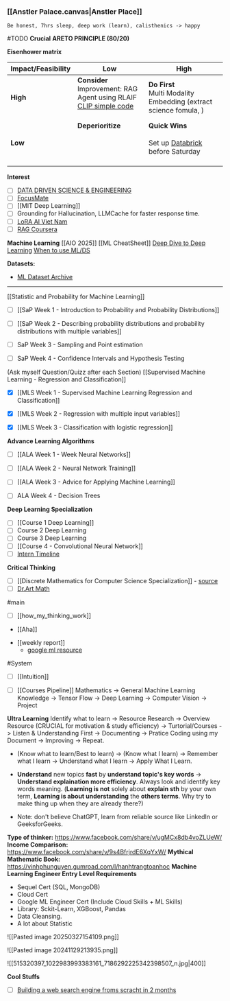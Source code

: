 ### [[Anstler Palace.canvas|Anstler Place]]
`Be honest, 7hrs sleep, deep work (learn), calisthenics -> happy`

#TODO
**Crucial**
**ARETO PRINCIPLE (80/20)**


**Eisenhower matrix**

| **Impact/Feasibility** | **Low**                                                                                                                                                                                                                             | **High**                                                                                                                                                                                                                                   |
| ---------------------- | ----------------------------------------------------------------------------------------------------------------------------------------------------------------------------------------------------------------------------------- | ------------------------------------------------------------------------------------------------------------------------------------------------------------------------------------------------------------------------------------------ |
| **High**               | **Consider**                     <br>Improvement: RAG Agent using RLAIF<br>[CLIP simple code](https://colab.research.google.com/github/openai/clip/blob/master/notebooks/Interacting_with_CLIP.ipynb#scrollTo=C5zvMxh8cU6m)<br><br> | **Do First**<br>Multi Modality Embedding (extract science fomula, )                                                                                                                                                                        |
| **Low**                | **Deperioritize**<br><br><br><br><br>                                                                                                                                                                                               | **Quick Wins**<br><br>Set up [Databrick](https://polite-girl-c97.notion.site/H-ng-d-n-t-o-t-i-kho-n-Databricks-cho-bu-i-h-c-Introduction-to-Data-Processing-with-Databricks-and--250b9d8a152780429515fd5d052572cd) before Saturday<br><br> |



**Interest**
- [ ] [DATA DRIVEN SCIENCE & ENGINEERING](https://databookuw.com/page-2/page-4/)
- [ ] [FocusMate](https://www.focusmate.com/science/)
- [ ] [[MIT Deep Learning]]
- [ ] Grounding for Hallucination, LLMCache for faster response time.
- [ ] [LoRA AI Viet Nam](https://aivietnam.edu.vn/blog/finetune-lora-llms#load-backbone-model)
- [ ] [RAG Coursera](https://www.coursera.org/learn/retrieval-augmented-generation-rag)

**Machine Learning**
[[AIO 2025]]
[[ML CheatSheet]]
[Deep Dive to Deep Learning](https://d2l.ai/)
[When to use ML/DS](https://beryl-freckle-b85.notion.site/AIO2025-B-i-to-n-n-y-c-p-d-ng-c-ML-DL-hay-kh-ng-24e302d8792c80fe8b65dc9a3463148e)


**Datasets:** 
+ [ML Dataset Archive](https://archive.ics.uci.edu/datasets/?skip=0&take=10&sort=desc&orderBy=NumHits&search=&Types=Sequential)

****

[[Statistic and Probability for Machine Learning]]
- [ ] [[SaP Week 1 - Introduction to Probability and Probability Distributions]]
- [ ] [[SaP Week 2 - Describing probability distributions and probability distributions with multiple variables]]
- [ ] SaP Week 3 - Sampling and Point estimation 
- [ ] SaP Week 4 - Confidence Intervals and Hypothesis Testing


(Ask myself Question/Quizz after each Section)
[[Supervised Machine Learning - Regression and Classification]]
- [x] [[MLS Week 1 - Supervised Machine Learning Regression and Classification]]
- [x] [[MLS Week 2 - Regression with multiple input variables]]
- [x] [[MLS Week 3 - Classification with logistic regression]]


**Advance Learning Algorithms**
- [ ] [[ALA Week 1 - Week Neural Networks]]
- [ ] [[ALA Week 2 - Neural Network Training]]
- [ ] [[ALA Week 3 - Advice for Applying Machine Learning]]
- [ ] ALA Week 4 - Decision Trees


**Deep Learning Specialization**
- [ ] [[Course 1 Deep Learning]]
- [ ] Course 2 Deep Learning
- [ ] Course 3 Deep Learning
- [ ] [[Course 4 - Convolutional Neural Network]]
- [ ] [Intern Timeline](https://docs.google.com/spreadsheets/d/1ypLvhvAGNG4zNBU929T5bluPoKhwStQ4S47oB-2Ubns/edit?gid=0#gid=0)

**Critical Thinking**
- [ ] [[Discrete Mathematics for Computer Science Specialization]] - [source](https://youtu.be/i8sphCg1yTs?si=d3uwJBPkiRNVRBqh) 
- [ ] [Dr.Art Math](https://www.dr-aart.nl/Fractions-menu.html)

#main
- [ ] [[how_my_thinking_work]]
- [[Aha]]
+ [[weekly report]]
	+ [google ml resource](https://developers.google.com/machine-learning/glossary#l1-loss)

#System
- [ ] [[Intuition]]
- [ ] [[Courses Pipeline]]
	Mathematics -> General Machine Learning Knowledge -> Tensor Flow -> Deep Learning -> Computer Vision -> Project  


**Ultra Learning**
	Identify what to learn -> Resource Research -> Overview Resource (CRUCIAL for motivation & study efficiency) -> Turtorial/Courses -> Listen & Understanding First -> Documenting -> Pratice Coding using my Document -> Improving -> Repeat.
	
+ (Know what to learn/Best to learn) -> (Know what I learn) -> Remember what I learn -> Understand what I learn -> Apply What I Learn.  
	
+ **Understand** new topics **fast** by **understand topic's key words** -> **Understand explaination more efficiency**. Always look and identify key words meaning. (**Learning is not** solely about **explain sth** by your own term, **Learning is about understanding** the **others terms**. Why try to make thing up when they are already there?)
	
+ Note: don't believe ChatGPT, learn from reliable source like LinkedIn or GeeksforGeeks.  



**Type of thinker:** https://www.facebook.com/share/v/ugMCx8db4voZLUeW/
**Income Comparison:** https://www.facebook.com/share/v/9s4BfrjrdE6XqYxW/
**Mythical Mathematic Book:** https://vinhphunguyen.gumroad.com/l/hanhtrangtoanhoc
**Machine Learning Engineer Entry Level Requirements**
+ Sequel Cert (SQL, MongoDB)
+ Cloud Cert
+ Google ML Engineer Cert (Include Cloud Skills + ML Skills)
+ Library: Sckit-Learn, XGBoost, Pandas
+ Data Cleansing.
+ A lot about Statistic


![[Pasted image 20250327154109.png]]

![[Pasted image 20241129213935.png]]


![[515320397_1022983993383161_7186292225342398507_n.jpg|400]]

**Cool Stuffs**
- [ ] [Building a web search engine froms scracht in 2 months](https://blog.wilsonl.in/search-engine/)
